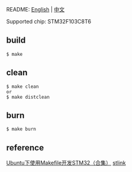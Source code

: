 
README: [English](https://github.com/shellever/stm32-makefile-simple/blob/master/README.md) | [中文](https://github.com/shellever/stm32-makefile-simple/blob/master/README_zh.md)

Supported chip: STM32F103C8T6

## build
```
$ make
```

## clean
```
$ make clean
or
$ make distclean
```

## burn
```
$ make burn
```

## reference
[Ubuntu下使用Makefile开发STM32（合集）](http://www.stmcu.org.cn/module/forum/thread-603753-1-1.html)
[stlink](https://github.com/texane/stlink)

